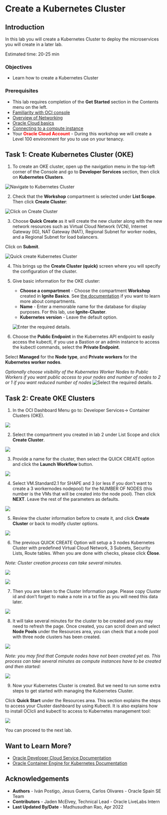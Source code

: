 # Create a Kubernetes Cluster

## Introduction

In this lab you will create a Kubernetes Cluster to deploy the microservices you will create in a later lab.

Estimated time: 20-25 min

### Objectives

* Learn how to create a Kubernetes Cluster

### Prerequisites

* This lab requires completion of the **Get Started** section in the Contents menu on the left.
* [Familiarity with OCI console](https://docs.oracle.com/en-us/iaas/Content/GSG/Concepts/console.htm)
* [Overview of Networking](https://docs.oracle.com/en-us/iaas/Content/Network/Concepts/overview.htm)
* [Oracle Cloud basics](https://docs.oracle.com/en-us/iaas/Content/GSG/Concepts/concepts.htm)
* [Connecting to a compute instance](https://docs.oracle.com/en-us/iaas/Content/Compute/Tasks/accessinginstance.htm)
* Your **<font color="red">Oracle Cloud Account</font>** - During this workshop we will create a Level 100 environment for you to use on your tenancy.
## Task 1: Create Kubernetes Cluster (OKE)

1. To create an OKE cluster, open up the navigation menu in the top-left corner of the Console and go to **Developer Services** section, then click on **Kubernetes Clusters**.

  ![Navigate to Kubernetes Cluster](images/navigate-oke.png " ")

2. Check that the **Workshop** compartment is selected under **List Scope**. Then click **Create Cluster**:

  ![Click on Create Cluster](images/create-oke-cluster.png " ")

3. Choose **Quick Create** as it will create the new cluster along with the new network resources such as Virtual Cloud Network (VCN), Internet Gateway (IG), NAT Gateway (NAT), Regional Subnet for worker nodes, and a Regional Subnet for load balancers. 

  Click on **Submit**.

  ![Quick create Kubernetes Cluster](images/quick-cluster-oke.png " ")

4.  This brings up the __Create Cluster (quick)__ screen where you will specify the configuration of the cluster.

 
5. Give basic information for the OKE cluster:

    - __Choose a compartment__ - Choose the compartment **Workshop** created in __Ignite Basics__. See [the documentation](https://docs.oracle.com/en-us/iaas/Content/Identity/Tasks/managingcompartments.htm) if you want to learn more about compartments.
    - __Name__ - Enter a memorable name for the database for display purposes. For this lab, use __Ignite-Cluster__.
    - __Kubernetes version__ - Leave the default option.    

    ![Enter the required details.](images/configure-cluster-oke1.png " ")

6. Choose the **Public Endpoint** in the Kubernetes API endpoint to easily access the kubectl, if you use a Bastion or an admin instance to access the kubectl commands, select the **Private Endpoint**.

  Select **Managed** for the **Node type**, and **Private workers** for the **Kubernetes worker nodes**.

*Optionally choose visibility of the Kubernetes Worker Nodes to Public Workers if you want public access to your nodes and number of nodes to 2 or 1 if you want reduced number of nodes*
    ![Select the required details.](images/configure-cluster-oke2.png " ")


## Task 2: Create OKE Clusters

1. In the OCI Dashboard Menu go to: Developer Services-\> Container Clusters (OKE).

  ![](./images/image59.png " ")

2. Select the compartment you created in lab 2 under List Scope and click **Create Cluster**.

  ![](./images/image60.png " ")

3. Provide a name for the cluster, then select the QUICK CREATE option and click the **Launch Workflow** button.

  ![](./images/image300.png " ")

4. Select VM.Standard2.1 for SHAPE and 3 (or less if you don't want to create a 3 workernodes nodepool) for the NUMBER OF NODES (this number is the VMs that will be created into the node pool). Then click **NEXT**. Leave the rest of the parameters as defaults.

  ![](./images/image301.png " ")

5. Review the cluster information before to create it, and click **Create Cluster** or back to modify cluster options.

  ![](./images/image302.png " ")

6. The previous QUICK CREATE Option will setup a 3 nodes Kubernetes Cluster with predefined Virtual Cloud Network, 3 Subnets, Security Lists, Route tables. When you are done with checks, please click **Close**.

  *Note: Cluster creation process can take several minutes.*

  ![](./images/image303.png " ")

  ![](./images/image64.png " ")

7. Then you are taken to the Cluster Information page. Please copy Cluster id and don’t forget to make a note in a txt file as you will need this data later.

  ![](./images/image65.png " ")

8. It will take several minutes for the cluster to be created and you may need to refresh the page. Once created, you can scroll down and select **Node Pools** under the Resources area, you can check that a node pool with three node clusters has been created.

  ![](./images/image66.png " ")

  *Note: you may find that Compute nodes have not been created yet as. This process can take several minutes as compute instances have to be created and then started:*

  ![](./images/image67.png " ")

9. Now your Kubernetes Cluster is created. But we need to run some extra steps to get started with managing the Kubernetes Cluster.

  Click **Quick Start** under the Resources area. This section explains the steps to access your Cluster dashboard by using Kubectl. It is also explains how to install OCIcli and kubectl to access to Kubernetes management tool:

  ![](./images/image310.png " ")

  You can proceed to the next lab.

## Want to Learn More?

* [Oracle Developer Cloud Service Documentation](https://docs.oracle.com/en/cloud/paas/developer-cloud/index.html)
* [Oracle Container Engine for Kubernetes Documentation](https://docs.cloud.oracle.com/en-us/iaas/Content/ContEng/Concepts/contengoverview.htm)

## Acknowledgements
* **Authors** -  Iván Postigo, Jesus Guerra, Carlos Olivares - Oracle Spain SE Team
* **Contributors** - Jaden McElvey, Technical Lead - Oracle LiveLabs Intern
* **Last Updated By/Date** - Madhusudhan Rao, Apr 2022
